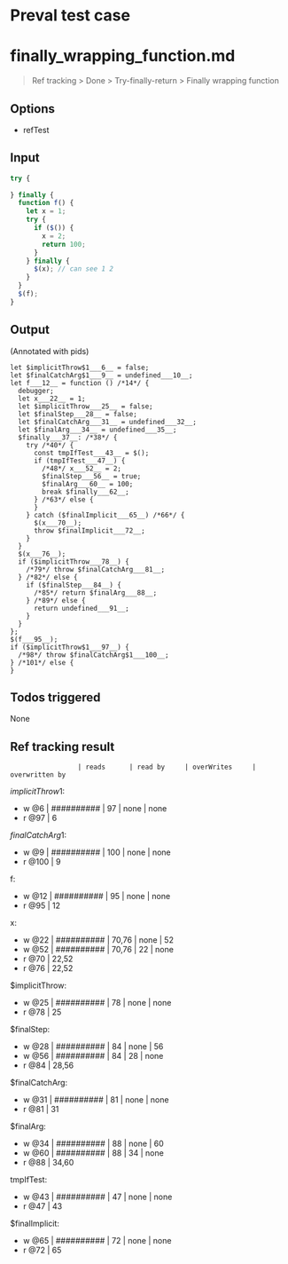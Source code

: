 # Preval test case

# finally_wrapping_function.md

> Ref tracking > Done > Try-finally-return > Finally wrapping function

## Options

- refTest

## Input

`````js filename=intro
try {
  
} finally {
  function f() {
    let x = 1;
    try {
      if ($()) {
        x = 2;
        return 100;
      }
    } finally {
      $(x); // can see 1 2
    }
  }
  $(f);
}
`````


## Output

(Annotated with pids)

`````filename=intro
let $implicitThrow$1___6__ = false;
let $finalCatchArg$1___9__ = undefined___10__;
let f___12__ = function () /*14*/ {
  debugger;
  let x___22__ = 1;
  let $implicitThrow___25__ = false;
  let $finalStep___28__ = false;
  let $finalCatchArg___31__ = undefined___32__;
  let $finalArg___34__ = undefined___35__;
  $finally___37__: /*38*/ {
    try /*40*/ {
      const tmpIfTest___43__ = $();
      if (tmpIfTest___47__) {
        /*48*/ x___52__ = 2;
        $finalStep___56__ = true;
        $finalArg___60__ = 100;
        break $finally___62__;
      } /*63*/ else {
      }
    } catch ($finalImplicit___65__) /*66*/ {
      $(x___70__);
      throw $finalImplicit___72__;
    }
  }
  $(x___76__);
  if ($implicitThrow___78__) {
    /*79*/ throw $finalCatchArg___81__;
  } /*82*/ else {
    if ($finalStep___84__) {
      /*85*/ return $finalArg___88__;
    } /*89*/ else {
      return undefined___91__;
    }
  }
};
$(f___95__);
if ($implicitThrow$1___97__) {
  /*98*/ throw $finalCatchArg$1___100__;
} /*101*/ else {
}
`````


## Todos triggered


None


## Ref tracking result


                     | reads      | read by     | overWrites     | overwritten by
$implicitThrow$1:
  - w @6             | ########## | 97          | none           | none
  - r @97            | 6

$finalCatchArg$1:
  - w @9             | ########## | 100         | none           | none
  - r @100           | 9

f:
  - w @12            | ########## | 95          | none           | none
  - r @95            | 12

x:
  - w @22            | ########## | 70,76       | none           | 52
  - w @52            | ########## | 70,76       | 22             | none
  - r @70            | 22,52
  - r @76            | 22,52

$implicitThrow:
  - w @25            | ########## | 78          | none           | none
  - r @78            | 25

$finalStep:
  - w @28            | ########## | 84          | none           | 56
  - w @56            | ########## | 84          | 28             | none
  - r @84            | 28,56

$finalCatchArg:
  - w @31            | ########## | 81          | none           | none
  - r @81            | 31

$finalArg:
  - w @34            | ########## | 88          | none           | 60
  - w @60            | ########## | 88          | 34             | none
  - r @88            | 34,60

tmpIfTest:
  - w @43            | ########## | 47          | none           | none
  - r @47            | 43

$finalImplicit:
  - w @65            | ########## | 72          | none           | none
  - r @72            | 65
